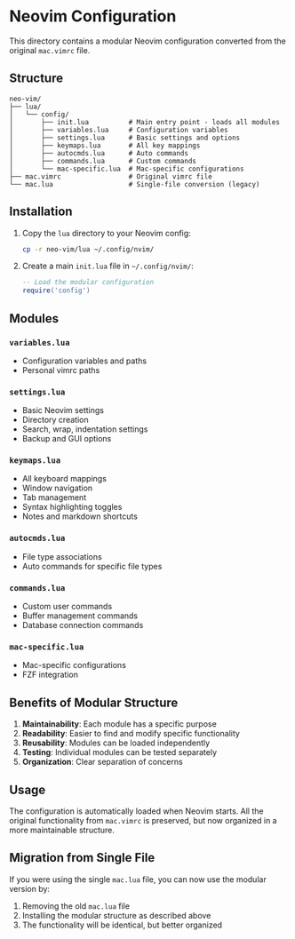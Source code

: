 # Neovim Configuration

This directory contains a modular Neovim configuration converted from the original `mac.vimrc` file.

## Structure

```
neo-vim/
├── lua/
│   └── config/
│       ├── init.lua          # Main entry point - loads all modules
│       ├── variables.lua     # Configuration variables
│       ├── settings.lua      # Basic settings and options
│       ├── keymaps.lua       # All key mappings
│       ├── autocmds.lua      # Auto commands
│       ├── commands.lua      # Custom commands
│       └── mac-specific.lua  # Mac-specific configurations
├── mac.vimrc                 # Original vimrc file
└── mac.lua                   # Single-file conversion (legacy)
```

## Installation

1. Copy the `lua` directory to your Neovim config:

   ```bash
   cp -r neo-vim/lua ~/.config/nvim/
   ```

2. Create a main `init.lua` file in `~/.config/nvim/`:
   ```lua
   -- Load the modular configuration
   require('config')
   ```

## Modules

### `variables.lua`

- Configuration variables and paths
- Personal vimrc paths

### `settings.lua`

- Basic Neovim settings
- Directory creation
- Search, wrap, indentation settings
- Backup and GUI options

### `keymaps.lua`

- All keyboard mappings
- Window navigation
- Tab management
- Syntax highlighting toggles
- Notes and markdown shortcuts

### `autocmds.lua`

- File type associations
- Auto commands for specific file types

### `commands.lua`

- Custom user commands
- Buffer management commands
- Database connection commands

### `mac-specific.lua`

- Mac-specific configurations
- FZF integration

## Benefits of Modular Structure

1. **Maintainability**: Each module has a specific purpose
2. **Readability**: Easier to find and modify specific functionality
3. **Reusability**: Modules can be loaded independently
4. **Testing**: Individual modules can be tested separately
5. **Organization**: Clear separation of concerns

## Usage

The configuration is automatically loaded when Neovim starts. All the original functionality from `mac.vimrc` is preserved, but now organized in a more maintainable structure.

## Migration from Single File

If you were using the single `mac.lua` file, you can now use the modular version by:

1. Removing the old `mac.lua` file
2. Installing the modular structure as described above
3. The functionality will be identical, but better organized
